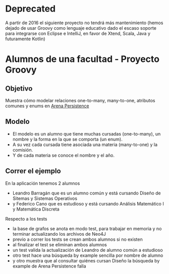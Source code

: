 # Deprecated
A partir de 2016 el siguiente proyecto no tendrá más mantenimiento (hemos dejado de usar Groovy como lenguaje educativo dado el escaso soporte para integrarse con Eclipse e IntelliJ, en favor de Xtend, Scala, Java y futuramente Kotlin)

# Alumnos de una facultad - Proyecto Groovy

## Objetivo

Muestra cómo modelar relaciones one-to-many, many-to-one, atributos comunes y enums en [Arena Persistence](http://arena-pers.uqbar.org/)

## Modelo

* El modelo es un alumno que tiene muchas cursadas (one-to-many), un nombre y la forma en la que se comporta (un enum).
* A su vez cada cursada tiene asociada una materia (many-to-one) y la comisión. 
* Y de cada materia se conoce el nombre y el año.

## Correr el ejemplo

En la aplicación tenemos 2 alumnos

* Leandro Barragán que es un alumno común y está cursando Diseño de Sitemas y Sistemas Operativos
* y Federico Cano que es estudioso y está cursando Análisis Matemático I y Matemática Discreta

Respecto a los tests
* la base de grafos se anota en modo test, para trabajar en memoria y no terminar actualizando los archivos de Neo4J
* previo a correr los tests se crean ambos alumnos si no existen
* al finalizar el test se eliminan ambos alumnos
* un test valida la actualización de Leandro de alumno común a estudioso
* otro test hace una búsqueda by example sencilla por nombre de alumno
* y otro muestra que al consultar quiénes cursan Diseño la búsqueda by example de Arena Persistence falla
